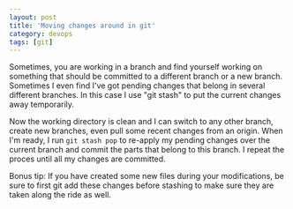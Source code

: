 ```yaml
---
layout: post
title: 'Moving changes around in git'
category: devops
tags: [git]
---
```


Sometimes, you are working in a branch and find yourself working on something that should be committed to a different branch or a new branch. Sometimes I even find I've got pending changes that belong in several different branches. In this case I use "git stash" to put the current changes away temporarily.

Now the working directory is clean and I can switch to any other branch, create new branches, even pull some recent changes from an origin. When I'm ready, I run `git stash pop` to re-apply my pending changes over the current branch and commit the parts that belong to this branch. I repeat the proces until all my changes are committed.

Bonus tip: If you have created some new files during your modifications, be sure to first git add these changes before stashing to make sure they are taken along the ride as well.
